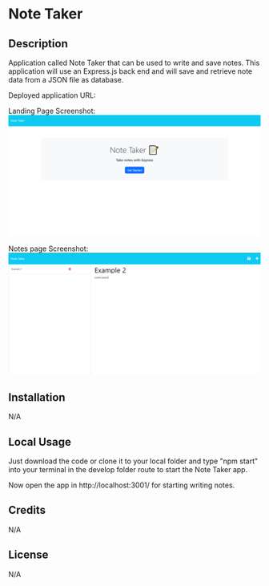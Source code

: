 # Note Taker 

## Description
Application called Note Taker that can be used to write and save notes. This application will use an Express.js back end and will save and retrieve note data from a JSON file as database.

Deployed application URL: 

Landing Page Screenshot:
![Landing page](./Develop/images/Note-Taker.PNG)


Notes page Screenshot:
![Notes page](./Develop/images/Note-Taker-Example.PNG)

## Installation
N/A

## Local Usage
Just download the code or clone it to your local folder and type "npm start" into your terminal in the develop folder route to start the Note Taker app.

Now open the app in http://localhost:3001/ for starting writing notes.

## Credits
N/A

## License
N/A
